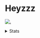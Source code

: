 # Heyzzz  

[![.](https://skillicons.dev/icons?i=js,ts,nextjs,nestjs,mongodb)](https://skillicons.dev)  

<details>
<summary>Stats</summary
<!--START_SECTION:waka-->

```txt
TypeScript   8 hrs 29 mins   █████████████▒░░░░░░░░░░░   52.82 %
JavaScript   3 hrs 7 mins    █████░░░░░░░░░░░░░░░░░░░░   19.46 %
JSON         1 hr 54 mins    ███░░░░░░░░░░░░░░░░░░░░░░   11.90 %
Rust         1 hr 39 mins    ██▓░░░░░░░░░░░░░░░░░░░░░░   10.33 %
CSS          40 mins         █░░░░░░░░░░░░░░░░░░░░░░░░   04.23 %
```

<!--END_SECTION:waka-->
</details>
